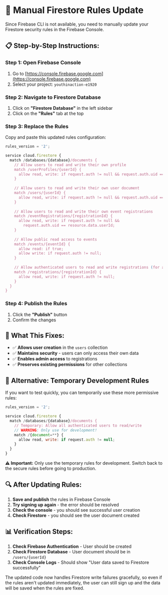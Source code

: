 # 🔧 Manual Firestore Rules Update

Since Firebase CLI is not available, you need to manually update your Firestore security rules in the Firebase Console.

## 📋 **Step-by-Step Instructions:**

### **Step 1: Open Firebase Console**
1. Go to [https://console.firebase.google.com](https://console.firebase.google.com)
2. Select your project: `youthinaction-e1920`

### **Step 2: Navigate to Firestore Database**
1. Click on **"Firestore Database"** in the left sidebar
2. Click on the **"Rules"** tab at the top

### **Step 3: Replace the Rules**
Copy and paste this updated rules configuration:

```javascript
rules_version = '2';

service cloud.firestore {
  match /databases/{database}/documents {
    // Allow users to read and write their own profile
    match /userProfiles/{userId} {
      allow read, write: if request.auth != null && request.auth.uid == userId;
    }
    
    // Allow users to read and write their own user document
    match /users/{userId} {
      allow read, write: if request.auth != null && request.auth.uid == userId;
    }
    
    // Allow users to read and write their own event registrations
    match /eventRegistrations/{registrationId} {
      allow read, write: if request.auth != null && 
        request.auth.uid == resource.data.userId;
    }
    
    // Allow public read access to events
    match /events/{eventId} {
      allow read: if true;
      allow write: if request.auth != null;
    }
    
    // Allow authenticated users to read and write registrations (for admin dashboard)
    match /registrations/{registrationId} {
      allow read, write: if request.auth != null;
    }
  }
}
```

### **Step 4: Publish the Rules**
1. Click the **"Publish"** button
2. Confirm the changes

## 🎯 **What This Fixes:**

- ✅ **Allows user creation** in the `users` collection
- ✅ **Maintains security** - users can only access their own data
- ✅ **Enables admin access** to registrations
- ✅ **Preserves existing permissions** for other collections

## 🚀 **Alternative: Temporary Development Rules**

If you want to test quickly, you can temporarily use these more permissive rules:

```javascript
rules_version = '2';

service cloud.firestore {
  match /databases/{database}/documents {
    // Temporary: Allow all authenticated users to read/write
    // WARNING: Only use for development!
    match /{document=**} {
      allow read, write: if request.auth != null;
    }
  }
}
```

**⚠️ Important:** Only use the temporary rules for development. Switch back to the secure rules before going to production.

## 🔍 **After Updating Rules:**

1. **Save and publish** the rules in Firebase Console
2. **Try signing up again** - the error should be resolved
3. **Check the console** - you should see successful user creation
4. **Check Firestore** - you should see the user document created

## 📊 **Verification Steps:**

1. **Check Firebase Authentication** - User should be created
2. **Check Firestore Database** - User document should be in `/users/{userId}`
3. **Check Console Logs** - Should show "User data saved to Firestore successfully"

The updated code now handles Firestore write failures gracefully, so even if the rules aren't updated immediately, the user can still sign up and the data will be saved when the rules are fixed.

